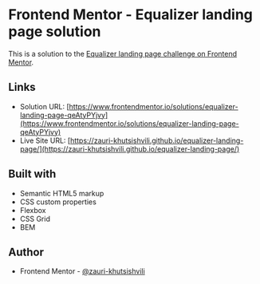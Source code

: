 # Frontend Mentor - Equalizer landing page solution

This is a solution to the [Equalizer landing page challenge on Frontend Mentor](https://www.frontendmentor.io/challenges/equalizer-landing-page-7VJ4gp3DE).

## Links

- Solution URL: [https://www.frontendmentor.io/solutions/equalizer-landing-page-qeAtyPYjvy](https://www.frontendmentor.io/solutions/equalizer-landing-page-qeAtyPYjvy)
- Live Site URL: [https://zauri-khutsishvili.github.io/equalizer-landing-page/](https://zauri-khutsishvili.github.io/equalizer-landing-page/)

## Built with

- Semantic HTML5 markup
- CSS custom properties
- Flexbox
- CSS Grid
- BEM

## Author

- Frontend Mentor - [@zauri-khutsishvili](https://www.frontendmentor.io/profile/zauri-khutsishvili)